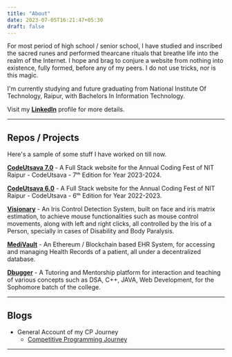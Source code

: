 ```yaml
---
title: "About"
date: 2023-07-05T16:21:47+05:30
draft: false
---
```


For most period of high school / senior school, I have studied and inscribed the sacred runes and performed thearcane rituals that breathe life into the realm of the Internet. I hope and brag to conjure a website from nothing into existence, fully formed, before any of my peers. I do not use tricks, nor is this magic.

I'm currently studying and future graduating from National Institute Of Technology, Raipur, with Bachelors In Information Technology. 
      
Visit my [**LinkedIn**](https://www.linkedin.com/in/viraj-chandra/) profile for more details.

---
## Repos / Projects

Here's a sample of some stuff I have worked on till now.

[**CodeUtsava 7.0**](https://github.com/TCP-Tech/CodeUtsava7.0) - A Full Stack website for the Annual Coding Fest of NIT Raipur - CodeUtsava - 7ᵗʰ Edition for Year 2023-2024.

[**CodeUtsava 6.0**](https://github.com/TCP-Tech/CodeUtsava6.0) -  A Full Stack website for the Annual Coding Fest of NIT Raipur - CodeUtsava - 6ᵗʰ Edition for Year 2022-2023.

[**Visionary**](https://github.com/virajchandra51/Visionary) - An Iris Control Detection System, built on face and iris matrix estimation, to achieve mouse functionalities such as mouse control movements, along with left and right clicks, all controlled by the Iris of a Person, specially in cases of Disability and Body Paralysis.

[**MediVault**](https://github.com/virajchandra51/MediVault) - An Ethereum / Blockchain based EHR System, for accessing and managing Health Records of a patient, all under a decentralized database.

[**Dbugger**](https://github.com/virajchandra51/Dbugger) - A Tutoring and Mentorship platform for interaction and teaching of various concepts such as DSA, C++, JAVA, Web Development, for the Sophomore batch of the college.

---

## Blogs
- General Account of my CP Journey
    - [Competitive Programming Journey](https://virajchandra.netlify.app/blog/first/)

---